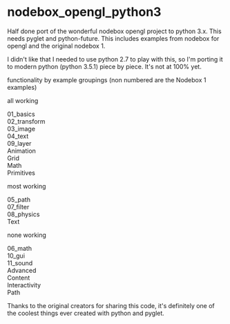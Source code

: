 # nodebox_opengl_python3
Half done port of the wonderful nodebox opengl project to python 3.x. This needs pyglet and python-future. This includes examples from nodebox for opengl and the original nodebox 1.

I didn't like that I needed to use python 2.7 to play with this, so I'm porting it to modern python (python 3.5.1) piece by piece. It's not at 100% yet.

functionality by example groupings (non numbered are the Nodebox 1 examples)

all working

01_basics  
02_transform  
03_image  
04_text  
09_layer  
Animation  
Grid  
Math  
Primitives  

most working

05_path  
07_filter  
08_physics  
Text  

none working

06_math  
10_gui  
11_sound  
Advanced  
Content  
Interactivity  
Path  

Thanks to the original creators for sharing this code, it's definitely one of the coolest things ever created with python and pyglet.